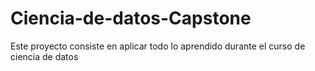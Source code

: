# Ciencia-de-datos-Capstone
Este proyecto consiste en aplicar todo lo aprendido durante el curso de ciencia de datos
